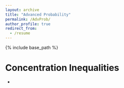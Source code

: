 ```yaml
---
layout: archive
title: "Advanced Probability"
permalink: /AdvProb/
author_profile: true
redirect_from:
  - /resume
---
```


{% include base_path %}

Concentration Inequalities
======
* 




